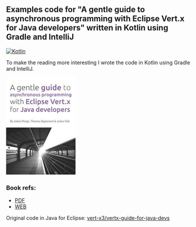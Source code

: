 ## Examples code for "A gentle guide to asynchronous programming with Eclipse Vert.x for Java developers"  written in Kotlin using Gradle and IntelliJ

[![Kotlin](https://img.shields.io/badge/style-1.2.21-green.svg?style=flat&label=Kotlin)](https://kotlinlang.org) 


To make the reading more interesting I wrote the code in Kotlin using Gradle and IntelliJ.


![Vert.x book](/vertxbook.jpg?raw=true "")  

### Book refs: 
* [PDF](https://vertx.io/docs/guide-for-java-devs/guide-for-java-devs.pdf)
* [WEB](https://vertx.io/docs/guide-for-java-devs/)

Original code in Java for Eclipse:
  [vert-x3/vertx-guide-for-java-devs](https://github.com/vert-x3/vertx-guide-for-java-devs) 
